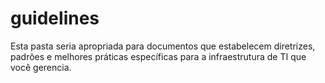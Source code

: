 # guidelines
Esta pasta seria apropriada para documentos que estabelecem diretrizes, padrões e melhores práticas específicas para a infraestrutura de TI que você gerencia.
